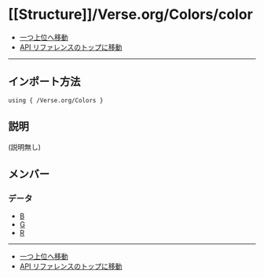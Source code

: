 # [[Structure]]/Verse.org/Colors/color

- [一つ上位へ移動](../main.md)
- [API リファレンスのトップに移動](../../../main.md)

---

## インポート方法

```verse
using { /Verse.org/Colors }
```

## 説明

(説明無し)

## メンバー

### データ

- [B](./D_B/main.md)
- [G](./D_G/main.md)
- [R](./D_R/main.md)

---

- [一つ上位へ移動](../main.md)
- [API リファレンスのトップに移動](../../../main.md)
